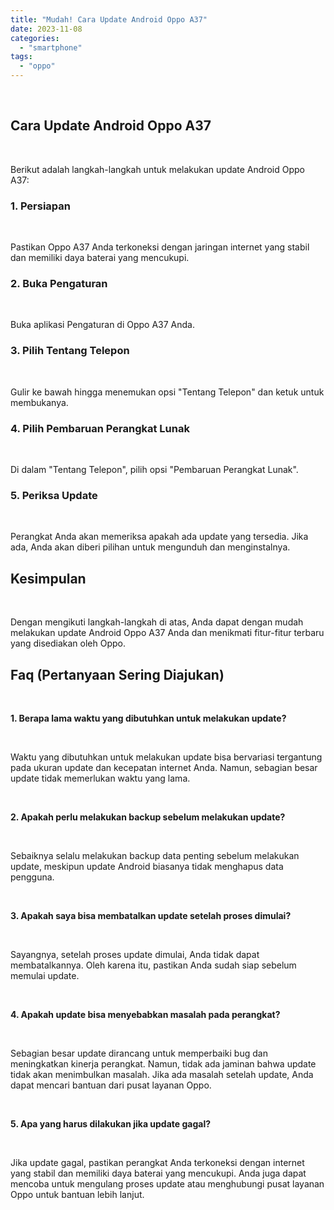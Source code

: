 ```yaml
---
title: "Mudah! Cara Update Android Oppo A37"
date: 2023-11-08
categories: 
  - "smartphone"
tags: 
  - "oppo"
---
```


 

## Cara Update Android Oppo A37

 

Berikut adalah langkah-langkah untuk melakukan update Android Oppo A37:

### 1\. Persiapan

 

Pastikan Oppo A37 Anda terkoneksi dengan jaringan internet yang stabil dan memiliki daya baterai yang mencukupi.

### 2\. Buka Pengaturan

 

Buka aplikasi Pengaturan di Oppo A37 Anda.

### 3\. Pilih Tentang Telepon

 

Gulir ke bawah hingga menemukan opsi "Tentang Telepon" dan ketuk untuk membukanya.

### 4\. Pilih Pembaruan Perangkat Lunak

 

Di dalam "Tentang Telepon", pilih opsi "Pembaruan Perangkat Lunak".

### 5\. Periksa Update

 

Perangkat Anda akan memeriksa apakah ada update yang tersedia. Jika ada, Anda akan diberi pilihan untuk mengunduh dan menginstalnya.

## Kesimpulan

 

Dengan mengikuti langkah-langkah di atas, Anda dapat dengan mudah melakukan update Android Oppo A37 Anda dan menikmati fitur-fitur terbaru yang disediakan oleh Oppo.

## Faq (Pertanyaan Sering Diajukan)

 

**1\. Berapa lama waktu yang dibutuhkan untuk melakukan update?**

 

Waktu yang dibutuhkan untuk melakukan update bisa bervariasi tergantung pada ukuran update dan kecepatan internet Anda. Namun, sebagian besar update tidak memerlukan waktu yang lama.

 

**2\. Apakah perlu melakukan backup sebelum melakukan update?**

 

Sebaiknya selalu melakukan backup data penting sebelum melakukan update, meskipun update Android biasanya tidak menghapus data pengguna.

 

**3\. Apakah saya bisa membatalkan update setelah proses dimulai?**

 

Sayangnya, setelah proses update dimulai, Anda tidak dapat membatalkannya. Oleh karena itu, pastikan Anda sudah siap sebelum memulai update.

 

**4\. Apakah update bisa menyebabkan masalah pada perangkat?**

 

Sebagian besar update dirancang untuk memperbaiki bug dan meningkatkan kinerja perangkat. Namun, tidak ada jaminan bahwa update tidak akan menimbulkan masalah. Jika ada masalah setelah update, Anda dapat mencari bantuan dari pusat layanan Oppo.

 

**5\. Apa yang harus dilakukan jika update gagal?**

 

Jika update gagal, pastikan perangkat Anda terkoneksi dengan internet yang stabil dan memiliki daya baterai yang mencukupi. Anda juga dapat mencoba untuk mengulang proses update atau menghubungi pusat layanan Oppo untuk bantuan lebih lanjut.
